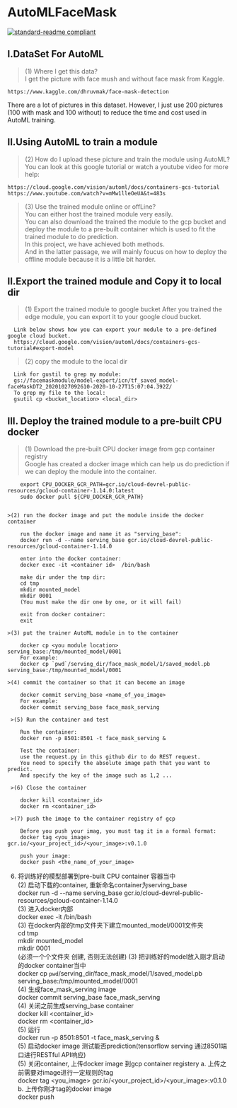 # AutoMLFaceMask

[![standard-readme compliant](https://img.shields.io/badge/readme%20style-standard-brightgreen.svg?style=flat-square)](https://github.com/RichardLitt/standard-readme)

## I.DataSet For AutoML
  >(1) Where I get this data?  
    I get the picture with face mush and without face mask from Kaggle.  
  
    https://www.kaggle.com/dhruvmak/face-mask-detection  
          
  There are a lot of pictures in this dataset. However, I just use 200 pictures (100 with mask and 100 without) to reduce the time and cost used in AutoML training.   
## II.Using AutoML to train a module
  >(2) How do I upload these picture and train the module using AutoML?  
    You can look at this google tutorial or watch a youtube video for more help:  
          
    https://cloud.google.com/vision/automl/docs/containers-gcs-tutorial  
    https://www.youtube.com/watch?v=mMw1lleOeUA&t=483s  
            
   
   >(3) Use the trained module online or offLine?  
   You can either host the trained module very easily.  
   You can also download the trained the module to the gcp bucket and deploy the module to a pre-built container which is used to fit the trained module to do prediction.  
   In this project, we have achieved both methods.  
   And in the latter passage, we will mainly foucus on how to deploy the offline module because it is a little bit harder.  
   
## II.Export the trained module and Copy it to local dir
   >(1) Export the trained module to google bucket 
   After you trained the edge module, you can export it to your google cloud bucket.  
      
      Link below shows how you can export your module to a pre-defined google cloud bucket.  
      https://cloud.google.com/vision/automl/docs/containers-gcs-tutorial#export-model    
     
   >(2) copy the module to the local dir
   
      Link for gustil to grep my module:
      gs://facemaskmodule/model-export/icn/tf_saved_model-faceMaskDT2_20201027092610-2020-10-27T15:07:04.392Z/  
      To grep my file to the local:  
      gsutil cp <bucket_location> <local_dir>  
      
## III. Deploy the trained module to a pre-built CPU docker 
   >(1) Download the pre-built CPU docker image from gcp container registry    
   Google has created a docker image which can help us do prediction if we can deploy the module into the container.  
      
        export CPU_DOCKER_GCR_PATH=gcr.io/cloud-devrel-public-resources/gcloud-container-1.14.0:latest  
        sudo docker pull ${CPU_DOCKER_GCR_PATH}  
     
     
    >(2) run the docker image and put the module inside the docker container  
    
        run the docker image and name it as "serving_base":
        docker run -d --name serving_base gcr.io/cloud-devrel-public-resources/gcloud-container-1.14.0
        
        enter into the docker container:
        docker exec -it <container id>  /bin/bash
        
        make dir under the tmp dir: 
        cd tmp
        mkdir mounted_model
        mkdir 0001
        (You must make the dir one by one, or it will fail)
        
        exit from docker container:  
        exit
        
    >(3) put the trainer AutoML module in to the container  
    
        docker cp <you module location> serving_base:/tmp/mounted_model/0001
        For example:
        docker cp `pwd`/serving_dir/face_mask_model/1/saved_model.pb serving_base:/tmp/mounted_model/0001
        
    >(4) commit the container so that it can become an image 
    
        docker commit serving_base <name_of_you_image>
        For example:
        docker commit serving_base face_mask_serving
        
     >(5) Run the container and test
        
        Run the container:
        docker run -p 8501:8501 -t face_mask_serving &
        
        Test the container:  
        use the request.py in this github dir to do REST request.  
        You need to specify the absolute image path that you want to predict.  
        And specify the key of the image such as 1,2 ...  
        
     >(6) Close the container 
        
        docker kill <container_id>
        docker rm <container_id>
        
     >(7) push the image to the container registry of gcp
     
        Before you push your imag, you must tag it in a formal format:    
        docker tag <you_image> gcr.io/<your_project_id>/<your_image>:v0.1.0
        
        push your image:
        docker push <the_name_of_your_image>
        
        
6. 将训练好的模型部署到pre-built CPU container 容器当中  
  (2) 启动下载的container, 重新命名container为serving_base  
        docker run -d --name serving_base gcr.io/cloud-devrel-public-resources/gcloud-container-1.14.0  
  (3)  进入docker内部  
      docker exec -it <container id>  /bin/bash  
  (3)  在docker内部的tmp文件夹下建立mounted_model/0001文件夹  
      cd tmp  
      mkdir mounted_model  
      mkdir 0001  
      (必须一个个文件夹 创建, 否则无法创建)
  (3) 把训练好的model放入刚才启动的docker container当中  
       docker cp `pwd`/serving_dir/face_mask_model/1/saved_model.pb serving_base:/tmp/mounted_model/0001    
  (4) 生成face_mask_serving image  
       docker commit serving_base face_mask_serving  
  (4)  关闭之前生成serving_base container  
      docker kill <container_id>    
      docker rm <container_id>  
  (5) 运行  
      docker run -p 8501:8501 -t face_mask_serving &  
  (5) 启动docker image 测试能否prediction(tensorflow serving 通过8501端口进行RESTful API响应)  
  (5) 关闭container, 上传docker image 到gcp container registery
      a. 上传之前需要对image进行一定规则的tag  
        docker tag <you_image> gcr.io/<your_project_id>/<your_image>:v0.1.0  
      b.  上传你刚才tag的docker image  
        docker push <you-pre-taged-image>
       
      
